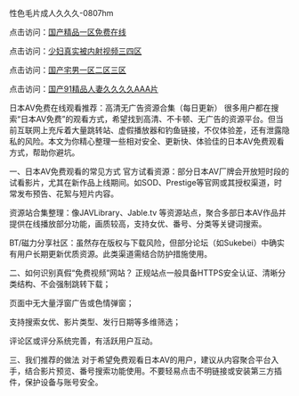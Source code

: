 性色毛片成人久久久-0807hm

点击访问：<a href="https://heiliaoxwd5i8.pages.dev">国产精品一区免费在线</a>

点击访问：<a href="https://heiliaoe8ajia.pages.dev">少妇真实被内射视频三四区</a>

点击访问：<a href="https://heiliaoga6s9v.pages.dev">国产宅男一区二区三区</a>

点击访问：<a href="https://heiliaozj3tjd.pages.dev">国产91精品人妻久久久久AAA片</a>

日本AV免费在线观看推荐：高清无广告资源合集（每日更新）
很多用户都在搜索“日本AV免费”的观看方式，希望找到高清、不卡顿、无广告的资源平台。但当前互联网上充斥着大量跳转站、虚假播放器和钓鱼链接，不仅体验差，还有泄露隐私的风险。本文为你精心整理一些相对安全、更新快、体验佳的日本AV免费观看方式，帮助你避坑。

一、日本AV免费观看的常见方式
官方试看资源：部分日本AV厂牌会开放短时段的试看影片，尤其在新作品上线期间。如SOD、Prestige等官网或其授权渠道，时常发布预告、花絮与短片内容。

资源站合集整理：像JAVLibrary、Jable.tv 等资源站点，聚合多部日本AV作品并提供在线播放部分功能，画质较高，支持女优、番号、分类等关键词搜索。

BT/磁力分享社区：虽然存在版权与下载风险，但部分论坛（如Sukebei）中确实有用户长期更新优质资源。此类渠道需结合防护措施使用。

二、如何识别真假“免费视频”网站？
正规站点一般具备HTTPS安全认证、清晰分类结构、不会强制跳转下载；

页面中无大量浮窗广告或色情弹窗；

支持搜索女优、影片类型、发行日期等多维筛选；

评论区或评分系统完善，有活跃用户互动。

三、我们推荐的做法
对于希望免费观看日本AV的用户，建议从内容聚合平台入手，结合影片预览、番号搜索功能使用。不要轻易点击不明链接或安装第三方插件，保护设备与账号安全。


<span style="display:none;">[Canonical link](https://github.com/july4562/45777 ）</span>
